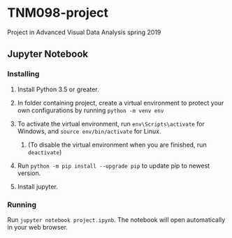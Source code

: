 # TNM098-project
Project in Advanced Visual Data Analysis spring 2019


## Jupyter Notebook

### Installing
1. Install Python 3.5 or greater.

2. In folder containing project, create a virtual environment to protect your own configurations by running `python -m venv env`

3. To activate the virtual environment, run `env\Scripts\activate` for Windows, and `source env/bin/activate` for Linux.

   1. (To disable the virtual environment when you are finished, run `deactivate`)

4. Run `python -m pip install --upgrade pip` to update pip to newest version.

5. Install jupyter.

### Running 
Run `jupyter notebook project.ipynb`. The notebook will open automatically in your web browser.





